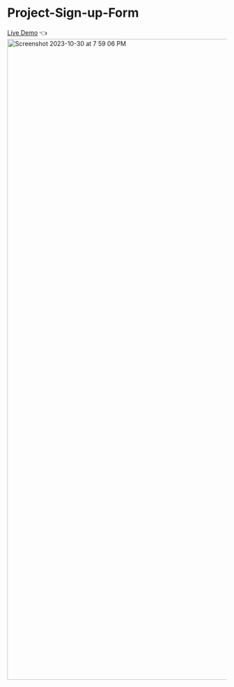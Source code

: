 # Project-Sign-up-Form

[Live Demo](https://mcjacksonn.github.io/Project-Sign-up-Form/) 👈
<img width="1467" alt="Screenshot 2023-10-30 at 7 59 06 PM" src="https://github.com/mcjacksonn/Project-Sign-up-Form/assets/95603478/b5050ce8-2abd-46c2-ad66-711ac87c3bbf">
